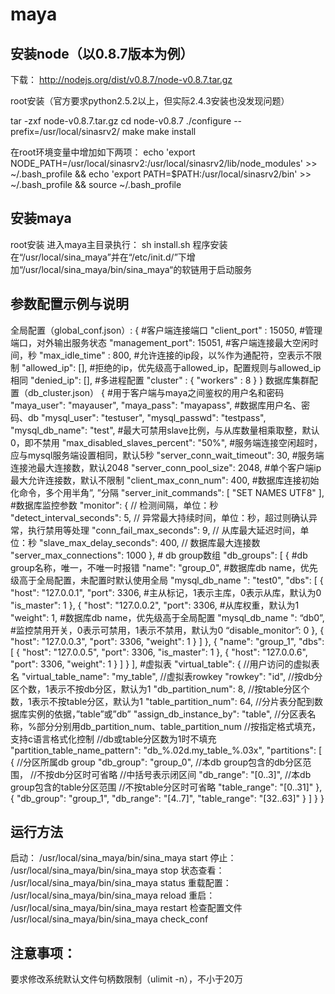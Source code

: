 # maya

## 安装node（以0.8.7版本为例）
下载：
http://nodejs.org/dist/v0.8.7/node-v0.8.7.tar.gz

root安装（官方要求python2.5.2以上，但实际2.4.3安装也没发现问题）

tar -zxf node-v0.8.7.tar.gz 
cd node-v0.8.7
./configure --prefix=/usr/local/sinasrv2/
make
make install

在root环境变量中增加如下两项：
echo 'export NODE_PATH=/usr/local/sinasrv2:/usr/local/sinasrv2/lib/node_modules' >> ~/.bash_profile && echo 'export PATH=$PATH:/usr/local/sinasrv2/bin' >> ~/.bash_profile && source ~/.bash_profile

## 安装maya
root安装
进入maya主目录执行：
sh install.sh
程序安装在“/usr/local/sina_maya”并在“/etc/init.d/”下增加“/usr/local/sina_maya/bin/sina_maya“的软链用于启动服务

## 参数配置示例与说明
全局配置（global_conf.json）:
{
    #客户端连接端口
    "client_port" : 15050,
    #管理端口，对外输出服务状态
    "management_port": 15051,
    #客户端连接最大空闲时间，秒
    "max_idle_time" : 800,
    #允许连接的ip段，以%作为通配符，空表示不限制
    "allowed_ip": [],
    #拒绝的ip，优先级高于allowed_ip，配置规则与allowed_ip相同
    "denied_ip": [],
    #多进程配置
    "cluster" : {
        "workers" : 8
    }
}
数据库集群配置（db_cluster.json）
{
    #用于客户端与maya之间鉴权的用户名和密码
    "maya_user": "mayauser",
    "maya_pass": "mayapass",
    #数据库用户名、密码、db
    "mysql_user": "testuser",
    "mysql_passwd": "testpass",
    "mysql_db_name": "test",
    #最大可禁用slave比例，与从库数量相乘取整，默认0，即不禁用
    "max_disabled_slaves_percent": "50%",
    #服务端连接空闲超时，应与mysql服务端设置相同，默认5秒
    "server_conn_wait_timeout": 30,
    #服务端连接池最大连接数，默认2048
    "server_conn_pool_size": 2048,
    #单个客户端ip最大允许连接数，默认不限制
    "client_max_conn_num": 400,
    #数据库连接初始化命令，多个用半角”, ”分隔
    "server_init_commands": [
        "SET NAMES UTF8"
    ],
    #数据库监控参数
    "monitor": {
        // 检测间隔，单位：秒
        "detect_interval_seconds": 5,
        // 异常最大持续时间，单位：秒，超过则确认异常，执行禁用等处理
        "conn_fail_max_seconds": 9,
        // 从库最大延迟时间，单位：秒
        "slave_max_delay_seconds": 400,
        // 数据库最大连接数
        "server_max_connections": 1000
    },
    # db group数组
    "db_groups": [
        {
            #db group名称，唯一，不唯一时报错
            "name": "group_0",
            #数据库db name，优先级高于全局配置，未配置时默认使用全局
            "mysql_db_name ": "test0",
            "dbs": [
                {
                    "host": "127.0.0.1",
                    "port": 3306,
                    #主从标记，1表示主库，0表示从库，默认为0
                    "is_master": 1
                },
                {
                    "host": "127.0.0.2",
                    "port": 3306,
                    #从库权重，默认为1
                    "weight": 1,
                    #数据库db name，优先级高于全局配置
                    "mysql_db_name ": “db0”,
                    #监控禁用开关，0表示可禁用，1表示不禁用，默认为0
                    “disable_monitor”: 0
                },
                {
                    "host": "127.0.0.3",
                    "port": 3306,
                    "weight": 1
                }
            ]
        },
        {
            "name": "group_1",
            "dbs": [
                {
                    "host": "127.0.0.5",
                    "port": 3306,
                    "is_master": 1
                },
                {
                    "host": "127.0.0.6",
                    "port": 3306,
                    "weight": 1
                }
            ]
        }
    ],
    #虚拟表
    "virtual_table": {
        //用户访问的虚拟表名
        "virtual_table_name": "my_table",
        //虚拟表rowkey
        "rowkey": "id",
        //按db分区个数，1表示不按db分区，默认为1
        "db_partition_num": 8,
        //按table分区个数，1表示不按table分区，默认为1
        "table_partition_num": 64,
        //分片表分配到数据库实例的依据，”table”或”db”
        "assign_db_instance_by": "table",
        //分区表名称，%部分分别用db_partition_num、table_partition_num
        //按指定格式填充，支持c语言格式化控制
        //db或table分区数为1时不填充
        "partition_table_name_pattern": "db_%.02d.my_table_%.03x",
        "partitions": [
            {
                //分区所属db group
                "db_group": "group_0",
                //本db group包含的db分区范围，
                //不按db分区时可省略
                //中括号表示闭区间
                "db_range": "[0..3]",
                //本db group包含的table分区范围
                //不按table分区时可省略
                "table_range": "[0..31]"
            },
            {
                "db_group": "group_1",
                "db_range": "[4..7]",
                "table_range": "[32..63]"
            }
        ]
    }
}

## 运行方法
启动：
/usr/local/sina_maya/bin/sina_maya start
停止：
/usr/local/sina_maya/bin/sina_maya stop
状态查看：
/usr/local/sina_maya/bin/sina_maya status
重载配置：
/usr/local/sina_maya/bin/sina_maya reload
重启：
/usr/local/sina_maya/bin/sina_maya restart
检查配置文件
/usr/local/sina_maya/bin/sina_maya check_conf

## 注意事项：
要求修改系统默认文件句柄数限制（ulimit -n），不小于20万
